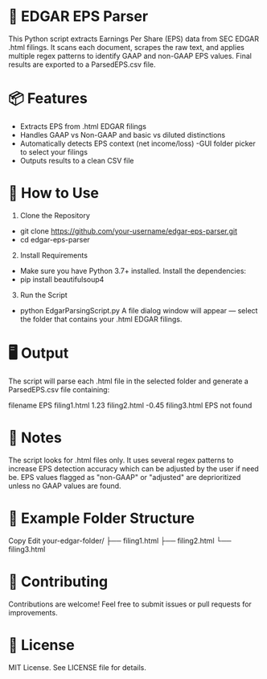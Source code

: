 # 🧾 EDGAR EPS Parser
This Python script extracts Earnings Per Share (EPS) data from SEC EDGAR .html filings. It scans each document, scrapes the raw text, and applies multiple regex patterns to identify GAAP and non-GAAP EPS values. Final results are exported to a ParsedEPS.csv file.

# 📦 Features
 - Extracts EPS from .html EDGAR filings
 - Handles GAAP vs Non-GAAP and basic vs diluted distinctions
 - Automatically detects EPS context (net income/loss)
 -GUI folder picker to select your filings
 - Outputs results to a clean CSV file

# 🚀 How to Use
1. Clone the Repository
 - git clone https://github.com/your-username/edgar-eps-parser.git
 - cd edgar-eps-parser
2. Install Requirements
 - Make sure you have Python 3.7+ installed. Install the dependencies:
 - pip install beautifulsoup4
3. Run the Script
 - python EdgarParsingScript.py
A file dialog window will appear — select the folder that contains your .html EDGAR filings.

# 🖥️ Output
The script will parse each .html file in the selected folder and generate a ParsedEPS.csv file containing:

filename	EPS
filing1.html	1.23
filing2.html	-0.45
filing3.html	EPS not found

# 📝 Notes
The script looks for .html files only.
It uses several regex patterns to increase EPS detection accuracy which can be adjusted by the user if need be.
EPS values flagged as "non-GAAP" or "adjusted" are deprioritized unless no GAAP values are found.

# 📂 Example Folder Structure
Copy
Edit
your-edgar-folder/
├── filing1.html
├── filing2.html
└── filing3.html

# 🤝 Contributing
Contributions are welcome! Feel free to submit issues or pull requests for improvements.

# 📄 License
MIT License. See LICENSE file for details.
